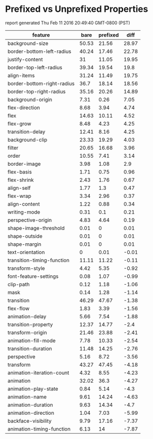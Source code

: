 # Prefixed vs Unprefixed Properties

report generated Thu Feb 11 2016 20:49:40 GMT-0800 (PST)

feature                    | bare  | prefixed | diff 
-------------------------- | ----- | -------- | -----
background-size            | 50.53 | 21.56    | 28.97
border-bottom-left-radius  | 40.24 | 17.46    | 22.78
justify-content            | 31    | 11.05    | 19.95
border-top-left-radius     | 39.34 | 19.54    | 19.8 
align-items                | 31.24 | 11.49    | 19.75
border-bottom-right-radius | 36.7  | 18.14    | 18.56
border-top-right-radius    | 35.16 | 20.26    | 14.89
background-origin          | 7.31  | 0.26     | 7.05 
flex-direction             | 8.68  | 3.94     | 4.74 
flex                       | 14.63 | 10.11    | 4.52 
flex-grow                  | 8.48  | 4.23     | 4.25 
transition-delay           | 12.41 | 8.16     | 4.25 
background-clip            | 23.33 | 19.29    | 4.03 
filter                     | 20.65 | 16.68    | 3.96 
order                      | 10.55 | 7.41     | 3.14 
border-image               | 3.98  | 1.08     | 2.9  
flex-basis                 | 1.71  | 0.75     | 0.96 
flex-shrink                | 2.43  | 1.76     | 0.67 
align-self                 | 1.77  | 1.3      | 0.47 
flex-wrap                  | 3.34  | 2.96     | 0.37 
align-content              | 1.22  | 0.88     | 0.34 
writing-mode               | 0.31  | 0.1      | 0.21 
perspective-origin         | 4.83  | 4.64     | 0.19 
shape-image-threshold      | 0.01  | 0        | 0.01 
shape-outside              | 0.01  | 0        | 0.01 
shape-margin               | 0.01  | 0        | 0.01 
text-orientation           | 0     | 0.01     | -0.01
transition-timing-function | 11.11 | 11.22    | -0.11
transform-style            | 4.42  | 5.35     | -0.92
font-feature-settings      | 0.08  | 1.07     | -0.99
clip-path                  | 0.12  | 1.18     | -1.06
mask                       | 0.14  | 1.28     | -1.14
transition                 | 46.29 | 47.67    | -1.38
flex-flow                  | 1.83  | 3.39     | -1.56
animation-delay            | 5.66  | 7.54     | -1.88
transition-property        | 12.37 | 14.77    | -2.4 
transform-origin           | 21.46 | 23.88    | -2.41
animation-fill-mode        | 7.78  | 10.33    | -2.54
transition-duration        | 11.48 | 14.25    | -2.76
perspective                | 5.16  | 8.72     | -3.56
transform                  | 43.27 | 47.45    | -4.18
animation-iteration-count  | 4.32  | 8.55     | -4.23
animation                  | 32.02 | 36.3     | -4.27
animation-play-state       | 0.84  | 5.14     | -4.3 
animation-name             | 9.61  | 14.24    | -4.63
animation-duration         | 9.63  | 14.34    | -4.7 
animation-direction        | 1.04  | 7.03     | -5.99
backface-visibility        | 9.79  | 17.16    | -7.37
animation-timing-function  | 6.13  | 14       | -7.87

